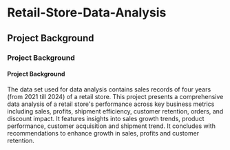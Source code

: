 # Retail-Store-Data-Analysis
## Project Background
### Project Background
#### Project Background
The data set used for data analysis contains sales records of four years (from 2021 till 2024) of a retail store. This project presents a comprehensive data analysis of a retail store's performance across key business metrics including sales, profits, shipment efficiency, customer retention, orders, and discount impact. It features insights into sales growth trends, product performance, customer acquisition and shipment trend. It concludes with recommendations to enhance growth in sales, profits and customer retention.

